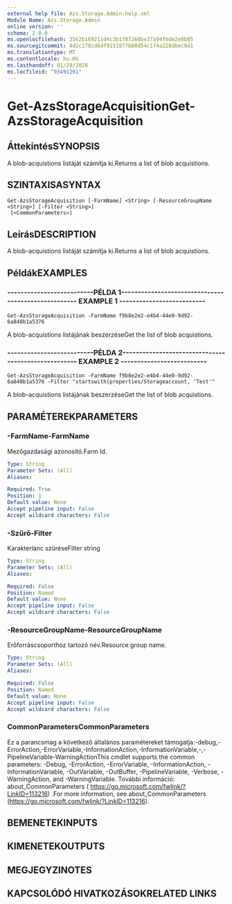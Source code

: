 ```yaml
---
external help file: Azs.Storage.Admin-help.xml
Module Name: Azs.Storage.Admin
online version: ''
schema: 2.0.0
ms.openlocfilehash: 3562b169211d4c3b1f87260be37a94f6de2e8b85
ms.sourcegitcommit: 4d2c178cd6df9151877b08d54c1f4a228dbec9d1
ms.translationtype: MT
ms.contentlocale: hu-HU
ms.lasthandoff: 01/29/2020
ms.locfileid: "93491291"
---
```

# <span data-ttu-id="c5f4e-101">Get-AzsStorageAcquisition</span><span class="sxs-lookup"><span data-stu-id="c5f4e-101">Get-AzsStorageAcquisition</span></span>

## <span data-ttu-id="c5f4e-102">Áttekintés</span><span class="sxs-lookup"><span data-stu-id="c5f4e-102">SYNOPSIS</span></span>
<span data-ttu-id="c5f4e-103">A blob-acquistions listáját számítja ki.</span><span class="sxs-lookup"><span data-stu-id="c5f4e-103">Returns a list of blob acquistions.</span></span>

## <span data-ttu-id="c5f4e-104">SZINTAXISA</span><span class="sxs-lookup"><span data-stu-id="c5f4e-104">SYNTAX</span></span>

```
Get-AzsStorageAcquisition [-FarmName] <String> [-ResourceGroupName <String>] [-Filter <String>]
 [<CommonParameters>]
```

## <span data-ttu-id="c5f4e-105">Leírás</span><span class="sxs-lookup"><span data-stu-id="c5f4e-105">DESCRIPTION</span></span>
<span data-ttu-id="c5f4e-106">A blob-acquistions listáját számítja ki.</span><span class="sxs-lookup"><span data-stu-id="c5f4e-106">Returns a list of blob acquistions.</span></span>

## <span data-ttu-id="c5f4e-107">Példák</span><span class="sxs-lookup"><span data-stu-id="c5f4e-107">EXAMPLES</span></span>

### <span data-ttu-id="c5f4e-108">--------------------------PÉLDA 1--------------------------</span><span class="sxs-lookup"><span data-stu-id="c5f4e-108">-------------------------- EXAMPLE 1 --------------------------</span></span>
```
Get-AzsStorageAcquisition -FarmName f9b8e2e2-e4b4-44e0-9d92-6a848b1a5376
```

<span data-ttu-id="c5f4e-109">A blob-acquistions listájának beszerzése</span><span class="sxs-lookup"><span data-stu-id="c5f4e-109">Get the list of blob acquistions.</span></span>

### <span data-ttu-id="c5f4e-110">--------------------------PÉLDA 2--------------------------</span><span class="sxs-lookup"><span data-stu-id="c5f4e-110">-------------------------- EXAMPLE 2 --------------------------</span></span>
```
Get-AzsStorageAcquisition -FarmName f9b8e2e2-e4b4-44e0-9d92-6a848b1a5376 -Filter "startswith(properties/Storageaccount, 'Test'"
```

<span data-ttu-id="c5f4e-111">A blob-acquistions listájának beszerzése</span><span class="sxs-lookup"><span data-stu-id="c5f4e-111">Get the list of blob acquistions.</span></span>

## <span data-ttu-id="c5f4e-112">PARAMÉTEREK</span><span class="sxs-lookup"><span data-stu-id="c5f4e-112">PARAMETERS</span></span>

### <span data-ttu-id="c5f4e-113">-FarmName</span><span class="sxs-lookup"><span data-stu-id="c5f4e-113">-FarmName</span></span>
<span data-ttu-id="c5f4e-114">Mezőgazdasági azonosító.</span><span class="sxs-lookup"><span data-stu-id="c5f4e-114">Farm Id.</span></span>

```yaml
Type: String
Parameter Sets: (All)
Aliases: 

Required: True
Position: 1
Default value: None
Accept pipeline input: False
Accept wildcard characters: False
```

### <span data-ttu-id="c5f4e-115">-Szűrő</span><span class="sxs-lookup"><span data-stu-id="c5f4e-115">-Filter</span></span>
<span data-ttu-id="c5f4e-116">Karakterlánc szűrése</span><span class="sxs-lookup"><span data-stu-id="c5f4e-116">Filter string</span></span>

```yaml
Type: String
Parameter Sets: (All)
Aliases: 

Required: False
Position: Named
Default value: None
Accept pipeline input: False
Accept wildcard characters: False
```

### <span data-ttu-id="c5f4e-117">-ResourceGroupName</span><span class="sxs-lookup"><span data-stu-id="c5f4e-117">-ResourceGroupName</span></span>
<span data-ttu-id="c5f4e-118">Erőforráscsoporthoz tartozó név.</span><span class="sxs-lookup"><span data-stu-id="c5f4e-118">Resource group name.</span></span>

```yaml
Type: String
Parameter Sets: (All)
Aliases: 

Required: False
Position: Named
Default value: None
Accept pipeline input: False
Accept wildcard characters: False
```

### <span data-ttu-id="c5f4e-119">CommonParameters</span><span class="sxs-lookup"><span data-stu-id="c5f4e-119">CommonParameters</span></span>
<span data-ttu-id="c5f4e-120">Ez a parancsmag a következő általános paramétereket támogatja:-debug,-ErrorAction,-ErrorVariable,-InformationAction,-InformationVariable,-,-PipelineVariable-WarningAction</span><span class="sxs-lookup"><span data-stu-id="c5f4e-120">This cmdlet supports the common parameters: -Debug, -ErrorAction, -ErrorVariable, -InformationAction, -InformationVariable, -OutVariable, -OutBuffer, -PipelineVariable, -Verbose, -WarningAction, and -WarningVariable.</span></span> <span data-ttu-id="c5f4e-121">További információ: about_CommonParameters ( https://go.microsoft.com/fwlink/?LinkID=113216) .</span><span class="sxs-lookup"><span data-stu-id="c5f4e-121">For more information, see about_CommonParameters (https://go.microsoft.com/fwlink/?LinkID=113216).</span></span>

## <span data-ttu-id="c5f4e-122">BEMENETEK</span><span class="sxs-lookup"><span data-stu-id="c5f4e-122">INPUTS</span></span>

## <span data-ttu-id="c5f4e-123">KIMENETEK</span><span class="sxs-lookup"><span data-stu-id="c5f4e-123">OUTPUTS</span></span>

## <span data-ttu-id="c5f4e-124">MEGJEGYZI</span><span class="sxs-lookup"><span data-stu-id="c5f4e-124">NOTES</span></span>

## <span data-ttu-id="c5f4e-125">KAPCSOLÓDÓ HIVATKOZÁSOK</span><span class="sxs-lookup"><span data-stu-id="c5f4e-125">RELATED LINKS</span></span>

